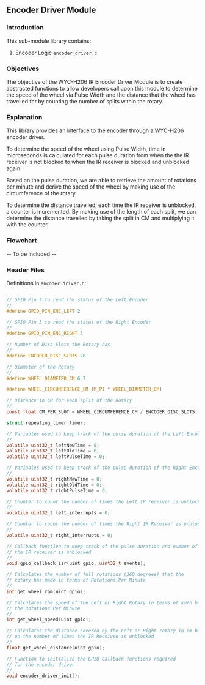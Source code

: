 ## Encoder Driver Module

### Introduction

This sub-module library contains:

1. Encoder Logic `encoder_driver.c`

### Objectives
The objective of the WYC-H206 IR Encoder Driver Module is to create abstracted functions to allow developers call upon this module to determine the speed of the wheel via Pulse Width and the distance that the wheel has travelled for by counting the number of splits within the rotary.

### Explanation

This library provides an interface to the encoder through a WYC-H206 encoder driver.

To determine the speed of the wheel using Pulse Width, time in microseconds is calculated for each pulse duration from when the the IR receiver is not blocked to when the IR receiver is blocked and unblocked again.

Based on the pulse duration, we are able to retrieve the amount of rotations per minute and derive the speed of the wheel by making use of the circumference of the rotary.

To determine the distance travelled, each time the IR receiver is unblocked, a counter is incremented. By making use of the length of each split, we can determine the distance travelled by taking the split in CM and multiplying it with the counter.

### Flowchart

-- To be included --

### Header Files

Definitions in `encoder_driver.h`:
```c

// GPIO Pin 2 to read the status of the Left Encoder
//
#define GPIO_PIN_ENC_LEFT 2

// GPIO Pin 3 to read the status of the Right Encoder
//
#define GPIO_PIN_ENC_RIGHT 3

// Number of Disc Slots the Rotary has
//
#define ENCODER_DISC_SLOTS 20

// Diameter of the Rotary
//
#define WHEEL_DIAMETER_CM 6.7

#define WHEEL_CIRCUMFERENCE_CM (M_PI * WHEEL_DIAMETER_CM)

// Distance in CM for each split of the Rotary
//
const float CM_PER_SLOT = WHEEL_CIRCUMFERENCE_CM / ENCODER_DISC_SLOTS;

struct repeating_timer timer;

// Variables used to keep track of the pulse duration of the Left Encoder
//
volatile uint32_t leftNewTime = 0;
volatile uint32_t leftOldTime = 0;
volatile uint32_t leftPulseTime = 0;

// Variables used to keep track of the pulse duration of the Right Encoder
//
volatile uint32_t rightNewTime = 0;
volatile uint32_t rightOldTime = 0;
volatile uint32_t rightPulseTime = 0;

// Counter to count the number of times the Left IR receiver is unblocked
//
volatile uint32_t left_interrupts = 0;

// Counter to count the number of times the Right IR Receiver is unblocked
//
volatile uint32_t right_interrupts = 0;

// Callback function to keep track of the pulse duration and number of times
// the IR receiver is unblocked
//
void gpio_callback_isr(uint gpio, uint32_t events);

// Calculates the number of full rotations (360 degrees) that the 
// rotary has made in terms of Rotations Per Minute
//
int get_wheel_rpm(uint gpio);

// Calculates the speed of the Left or Right Rotary in terms of km/h based on
// the Rotations Per Minute
//
int get_wheel_speed(uint gpio);

// Calculates the distance covered by the Left or Right rotary in cm based
// on the number of times the IR Received is unblocked
//
float get_wheel_distance(uint gpio);

// Function to initialize the GPIO Callback functions required
// for the encoder driver
//
void encoder_driver_init();
```
